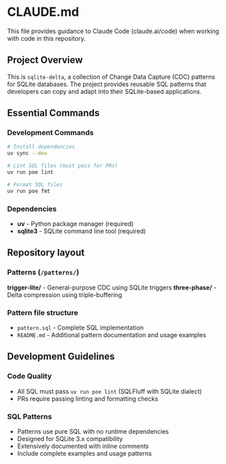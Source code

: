 # CLAUDE.md

This file provides guidance to Claude Code (claude.ai/code) when working with code in this repository.

## Project Overview

This is `sqlite-delta`, a collection of Change Data Capture (CDC) patterns for SQLite databases. The project provides reusable SQL patterns that developers can copy and adapt into their SQLite-based applications.

## Essential Commands

### Development Commands

```bash
# Install dependencies
uv sync --dev

# Lint SQL files (must pass for PRs)
uv run poe lint

# Format SQL files
uv run poe fmt
```

### Dependencies

- **uv** - Python package manager (required)
- **sqlite3** - SQLite command line tool (required)

## Repository layout

### Patterns (`/patterns/`)

**trigger-lite/** - General-purpose CDC using SQLite triggers
**three-phase/** - Delta compression using triple-buffering

### Pattern file structure

- `pattern.sql` - Complete SQL implementation
- `README.md` - Additional pattern documentation and usage examples

## Development Guidelines

### Code Quality

- All SQL must pass `uv run poe lint` (SQLFluff with SQLite dialect)
- PRs require passing linting and formatting checks

### SQL Patterns

- Patterns use pure SQL with no runtime dependencies
- Designed for SQLite 3.x compatibility
- Extensively documented with inline comments
- Include complete examples and usage patterns

